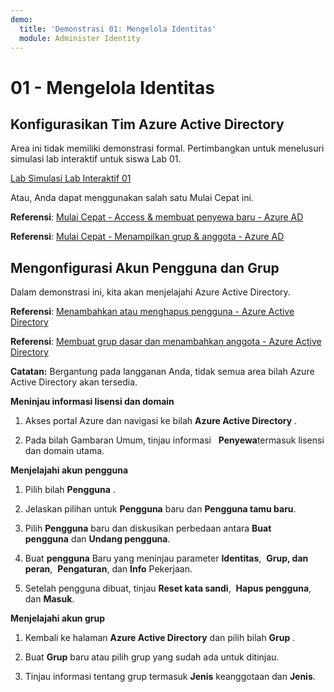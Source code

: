 ```yaml
---
demo:
  title: 'Demonstrasi 01: Mengelola Identitas'
  module: Administer Identity
---
```


# 01 - Mengelola Identitas

## Konfigurasikan Tim Azure Active Directory

Area ini tidak memiliki demonstrasi formal.  Pertimbangkan untuk menelusuri simulasi lab interaktif untuk siswa Lab 01. 

[Lab Simulasi Lab Interaktif 01](https://mslabs.cloudguides.com/guides/AZ-104%20Exam%20Guide%20-%20Microsoft%20Azure%20Administrator%20Exercise%201)

Atau, Anda dapat menggunakan salah satu Mulai Cepat ini. 

**Referensi**: [Mulai Cepat - Access & membuat penyewa baru - Azure AD](https://docs.microsoft.com/azure/active-directory/fundamentals/active-directory-access-create-new-tenant)

**Referensi**: [Mulai Cepat - Menampilkan grup & anggota - Azure AD](https://docs.microsoft.com/azure/active-directory/fundamentals/active-directory-groups-view-azure-portal)

## Mengonfigurasi Akun Pengguna dan Grup

Dalam demonstrasi ini, kita akan menjelajahi Azure Active Directory.

**Referensi**: [Menambahkan atau menghapus pengguna - Azure Active Directory ](https://docs.microsoft.com/azure/active-directory/fundamentals/add-users-azure-active-directory)

**Referensi**: [Membuat grup dasar dan menambahkan anggota - Azure Active Directory](https://docs.microsoft.com/azure/active-directory/fundamentals/active-directory-groups-create-azure-portal#create-a-basic-group-and-add-members)

**Catatan:** Bergantung pada langganan Anda, tidak semua area bilah Azure Active Directory akan tersedia. 

**Meninjau informasi lisensi dan domain**

1.  Akses portal Azure dan navigasi ke bilah **Azure Active Directory** .

2.  Pada bilah Gambaran Umum, tinjau informasi   **Penyewa**termasuk lisensi dan domain utama.

**Menjelajahi akun pengguna**

1.  Pilih bilah **Pengguna** .

2.  Jelaskan pilihan untuk **Pengguna** baru dan **Pengguna tamu baru**.

3.  Pilih **Pengguna** baru dan diskusikan perbedaan antara **Buat pengguna** dan **Undang pengguna**.

4.  Buat **pengguna** Baru yang meninjau parameter **Identitas**,  **Grup, dan peran**,  **Pengaturan**, dan **Info** Pekerjaan.

5.  Setelah pengguna dibuat, tinjau **Reset kata sandi**,  **Hapus pengguna**, dan **Masuk**.

**Menjelajahi akun grup**

1.  Kembali ke halaman **Azure Active Directory** dan pilih bilah **Grup** .

2.  Buat **Grup** baru atau pilih grup yang sudah ada untuk ditinjau.

3.  Tinjau informasi tentang grup termasuk **Jenis** keanggotaan dan **Jenis**.
